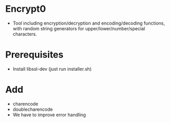 # Encrypt0

- Tool including encryption/decryption and encoding/decoding functions, with random string generators for upper/lower/number/special characters.

# Prerequisites
- Install libssl-dev (just run installer.sh)

# Add
- charencode
- doublecharencode
- We have to improve error handling
